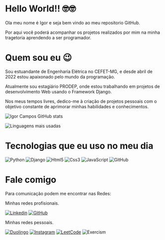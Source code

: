 # Hello World!! &#x1F913;&#x1F913;

Ola meu nome é Igor e seja bem vindo ao meu repositorio GitHub.

Por aqui você poderá acompanhar os projetos realizados por mim na minha tragetoria aprendendo a ser programador.

# Quem sou eu &#x1F609; 
Sou estuandante de Engenharia Elétrica no CEFET-MG, e desde abril de 2022 estou apaixonado pelo mundo da programação.

Atualmente sou estagiário PRODEP, onde estou trabalhando em projetos de desenvolvimento Web usando o Framework Django.

Nos meus tempos livres, dedico-me à criação de projetos pessoais com o objetivo constante de aprimorar minhas habilidades e conhecimentos.

![Igor Campos GitHub stats](https://github-readme-stats.vercel.app/api?username=CEFET-Igor&show_icons=true&theme=radical)

![Linguagens mais usadas](https://github-readme-stats.vercel.app/api/top-langs/?username=CEFET-Igor&show_icons=true&theme=radical&layout=donut&langs_count=5)

# Tecnologias que eu uso no meu dia 

<div style="display: inline-block;">
    <img src="https://img.shields.io/badge/Python-3776AB?style=for-the-badge&logo=python&logoColor=white" alt="Python">
    <img src="https://img.shields.io/badge/Django-092E20?style=for-the-badge&logo=django&logoColor=white" alt="Django">
    <img src="https://img.shields.io/badge/HTML5-E34F26?style=for-the-badge&logo=html5&logoColor=white" alt="Html5">
    <img src="https://img.shields.io/badge/CSS3-1572B6?style=for-the-badge&logo=css3&logoColor=white" alt="Css3">
    <img src="https://img.shields.io/badge/JavaScript-323330?style=for-the-badge&logo=javascript&logoColor=F7DF1E" alt="JavaScript">
    <img src="https://img.shields.io/badge/GitHub-100000?style=for-the-badge&logo=github&logoColor=white" alt="GitHub">
</div>

# Fale comigo
Para comunicação podem me encontrar nas Redes:

Minhas redes profisionais.

[![Linkedin](https://img.shields.io/badge/LinkedIn-0077B5?style=for-the-badge&logo=linkedin&logoColor=white)](https://www.linkedin.com/in/igorguicampos/)
[![GitHub](https://img.shields.io/github/followers/CEFET-Igor.svg?style=social&label=Follow&maxAge=2592000)](https://github.com/CEFET-Igor)

Minhas redes pessoais.

[![Duolingo](https://img.shields.io/badge/Duolingo-58CC02?style=for-the-badge&logo=Duolingo&logoColor=white)](https://www.duolingo.com/profile/IgorGCampos)
[![Instagram](https://img.shields.io/badge/Instagram-E4405F?style=for-the-badge&logo=instagram&logoColor=white)](https://www.instagram.com/igorguimaraescampos/)
[![LeetCode](https://img.shields.io/badge/-LeetCode-FFA116?style=for-the-badge&logo=LeetCode&logoColor=black)](https://leetcode.com/Igor-Campos/)
![Exercism](https://img.shields.io/badge/Exercism-009CAB?style=for-the-badge&logo=exercism&logoColor=white)
